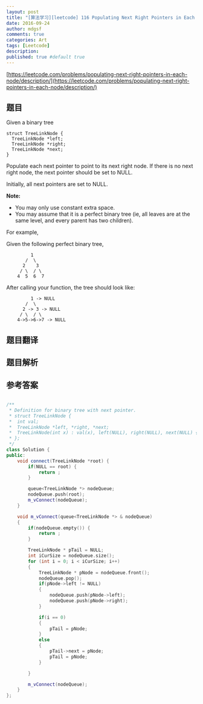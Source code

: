 ```yaml
---
layout: post
title: "[算法学习][leetcode] 116 Populating Next Right Pointers in Each Node"
date: 2016-09-24
author: mdgsf
comments: true
categories: Art
tags: [Leetcode]
description:
published: true #default true
---
```


[https://leetcode.com/problems/populating-next-right-pointers-in-each-node/description/](https://leetcode.com/problems/populating-next-right-pointers-in-each-node/description/)

## 题目

Given a binary tree

```
struct TreeLinkNode {
  TreeLinkNode *left;
  TreeLinkNode *right;
  TreeLinkNode *next;
}
```

Populate each next pointer to point to its next right node. If there is no next right node, the next pointer should be set to NULL.

Initially, all next pointers are set to NULL.

**Note:**

- You may only use constant extra space.
- You may assume that it is a perfect binary tree (ie, all leaves are at the same level, and every parent has two children).

For example,

Given the following perfect binary tree,

```
         1
       /  \
      2    3
     / \  / \
    4  5  6  7
```

After calling your function, the tree should look like:

```
         1 -> NULL
       /  \
      2 -> 3 -> NULL
     / \  / \
    4->5->6->7 -> NULL
```

## 题目翻译

## 题目解析

## 参考答案

```cpp

/**
 * Definition for binary tree with next pointer.
 * struct TreeLinkNode {
 *  int val;
 *  TreeLinkNode *left, *right, *next;
 *  TreeLinkNode(int x) : val(x), left(NULL), right(NULL), next(NULL) {}
 * };
 */
class Solution {
public:
    void connect(TreeLinkNode *root) {
        if(NULL == root) {
            return ;
        }

        queue<TreeLinkNode *> nodeQueue;
        nodeQueue.push(root);
        m_vConnect(nodeQueue);
    }

    void m_vConnect(queue<TreeLinkNode *> & nodeQueue)
    {
        if(nodeQueue.empty()) {
            return ;
        }

        TreeLinkNode * pTail = NULL;
        int iCurSize = nodeQueue.size();
        for (int i = 0; i < iCurSize; i++)
        {
            TreeLinkNode * pNode = nodeQueue.front();
            nodeQueue.pop();
            if(pNode->left != NULL)
            {
                nodeQueue.push(pNode->left);
                nodeQueue.push(pNode->right);
            }

            if(i == 0)
            {
                pTail = pNode;
            }
            else
            {
                pTail->next = pNode;
                pTail = pNode;
            }

        }

        m_vConnect(nodeQueue);
    }
};

```
